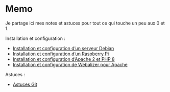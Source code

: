 # Memo

Je partage ici mes notes et astuces pour tout ce qui touche un peu aux 0 et 1.


Installation et configuration :

* [Installation et configuration d’un serveur Debian](https://github.com/Devenet/Memo/blob/master/debian.md)
* [Installation et configuration d’un Raspberry Pi](https://github.com/Devenet/Memo/blob/master/raspberrypi.md)
* [Installation et configuration d’Apache 2 et PHP 8](https://github.com/Devenet/Memo/blob/master/apache.md)
* [Installation et configuration de Webalizer pour Apache](https://github.com/Devenet/Memo/blob/master/webalizer.md)

Astuces :

* [Astuces Git](https://github.com/Devenet/Memo/blob/master/git.md)
